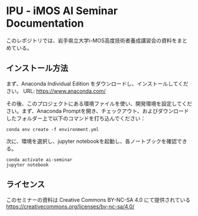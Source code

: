 # IPU - iMOS AI Seminar Documentation
このレポジトリでは、岩手県立大学i-MOS高度技術者養成講習会の資料をまとめている。

## インストール方法
まず、Anaconda Individual Edition をダウンロードし、インストールしてください。
URL: https://www.anaconda.com/

その後、このプロジェクトにある環境ファイルを使い、開発環境を設定してください。まず、Anaconda Promptを開き、チェックアウト、およびダウンロードしたフォルダー上で以下のコマンドを打ち込んでください：

```
conda env create -f environment.yml
```

次に、環境を選択し、jupyter notebookを起動し、各ノートブックを確認できる。

```
conda activate ai-seminar
jupyter notebook
```

## ライセンス
このセミナーの資料は Creative Commons BY-NC-SA 4.0 にて提供されている
https://creativecommons.org/licenses/by-nc-sa/4.0/
